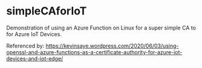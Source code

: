 # simpleCAforIoT
Demonstration of using an Azure Function on Linux for a super simple CA to for Azure IoT Devices.

Referenced by: https://kevinsaye.wordpress.com/2020/06/03/using-openssl-and-azure-functions-as-a-certificate-authority-for-azure-iot-devices-and-iot-edge/
